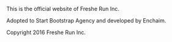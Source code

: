 This is the official website of Freshe Run Inc.

Adopted to Start Bootstrap Agency and developed by Enchaim.

Copyright 2016 Freshe Run Inc.